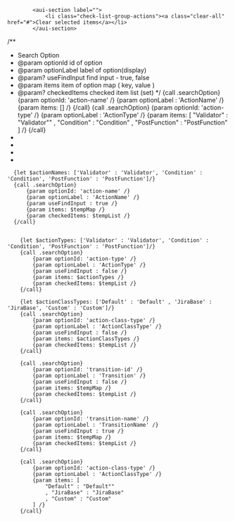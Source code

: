             <aui-section label="">
                <li class="check-list-group-actions"><a class="clear-all" href="#">Clear selected items</a></li>
            </aui-section>

/**
* Search Option
* @param optionId id of option
* @param optionLabel label of option(display)
* @param? useFindInput find input - true, false
* @param items item of option map ( key, value )
* @param? checkedItems checked item list (set)
  */
{call .searchOption}
{param optionId: 'action-name' /}
{param optionLabel : 'ActionName' /}
{param items: [] /}
{/call}
{call .searchOption}
{param optionId: 'action-type' /}
{param optionLabel : 'ActionType' /}
{param items: [
"Validator" : "Validator""
, "Condition" : "Condition"
, "PostFunction" : "PostFunction"
] /}
{/call}
* 
* 
* 
*

      {let $actionNames: ['Validator' : 'Validator', 'Condition' : 'Condition', 'PostFunction' : 'PostFunction']/}
      {call .searchOption}
          {param optionId: 'action-name' /}
          {param optionLabel : 'ActionName' /}
          {param useFindInput : true /}
          {param items: $tempMap /}
          {param checkedItems: $tempList /}
      {/call}


        {let $actionTypes: ['Validator' : 'Validator', 'Condition' : 'Condition', 'PostFunction' : 'PostFunction']/}
        {call .searchOption}
            {param optionId: 'action-type' /}
            {param optionLabel : 'ActionType' /}
            {param useFindInput : false /}
            {param items: $actionTypes /}
            {param checkedItems: $tempList /}
        {/call}

        {let $actionClassTypes: ['Default' : 'Default' , 'JiraBase' : 'JiraBase', 'Custom' : 'Custom']/}
        {call .searchOption}
            {param optionId: 'action-class-type' /}
            {param optionLabel : 'ActionClassType' /}
            {param useFindInput : false /}
            {param items: $actionClassTypes /}
            {param checkedItems: $tempList /}
        {/call}

        {call .searchOption}
            {param optionId: 'transition-id' /}
            {param optionLabel : 'Transition' /}
            {param useFindInput : false /}
            {param items: $tempMap /}
            {param checkedItems: $tempList /}
        {/call}

        {call .searchOption}
            {param optionId: 'transition-name' /}
            {param optionLabel : 'TransitionName' /}
            {param useFindInput : true /}
            {param items: $tempMap /}
            {param checkedItems: $tempList /}
        {/call}

        {call .searchOption}
            {param optionId: 'action-class-type' /}
            {param optionLabel : 'ActionClassType' /}
            {param items: [
                "Default" : "Default""
                , "JiraBase" : "JiraBase"
                , "Custom" : "Custom"
            ] /}
        {/call}
